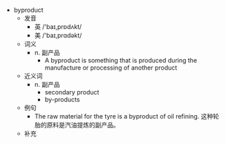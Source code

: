 - byproduct
  - 发音
    - 英 /'baɪ,prɒdʌkt/
    - 美 /'baɪ,prɑdəkt/
  - 词义
    - n. 副产品
      - A byproduct is something that is produced during the manufacture or processing of another product
  - 近义词
    - n. 副产品
      - secondary product
      - by-products
  - 例句
    - The raw material for the tyre is a byproduct of oil refining. 这种轮胎的原料是汽油提炼的副产品。
  - 补充